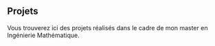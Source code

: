 ## Projets
Vous trouverez ici des projets réalisés dans le cadre de mon master en Ingénierie Mathématique.
